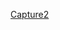 [Capture2](https://github.com/stephane0528/Checkpoint1/blob/main/Capture%20d%E2%80%99%C3%A9cran%20du%202025-04-05%2014-16-01.png)
